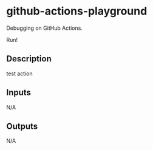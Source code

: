 # github-actions-playground

Debugging on GitHub Actions.

Run!

<!-- actdocs start -->

## Description

test action

## Inputs

N/A

## Outputs

N/A

<!-- actdocs end -->


